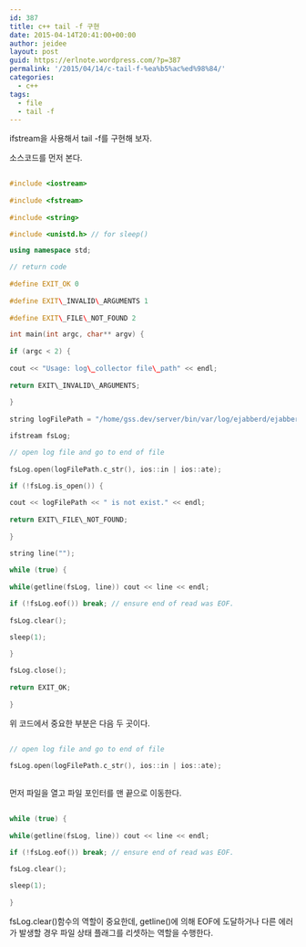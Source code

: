 ```yaml
---
id: 387
title: c++ tail -f 구현
date: 2015-04-14T20:41:00+00:00
author: jeidee
layout: post
guid: https://erlnote.wordpress.com/?p=387
permalink: '/2015/04/14/c-tail-f-%ea%b5%ac%ed%98%84/'
categories:
  - c++
tags:
  - file
  - tail -f
---
```

ifstream을 사용해서 tail -f를 구현해 보자.

소스코드를 먼저 본다.

```cpp
  
#include <iostream>
  
#include <fstream>
  
#include <string>

#include <unistd.h> // for sleep()

using namespace std;

// return code
  
#define EXIT_OK 0
  
#define EXIT\_INVALID\_ARGUMENTS 1
  
#define EXIT\_FILE\_NOT_FOUND 2

int main(int argc, char** argv) {
      
if (argc < 2) {
          
cout << "Usage: log\_collector file\_path" << endl;
          
return EXIT\_INVALID\_ARGUMENTS;
      
}
      
string logFilePath = "/home/gss.dev/server/bin/var/log/ejabberd/ejabberd.log";

ifstream fsLog;

// open log file and go to end of file
      
fsLog.open(logFilePath.c_str(), ios::in | ios::ate);

if (!fsLog.is_open()) {
          
cout << logFilePath << " is not exist." << endl;
          
return EXIT\_FILE\_NOT_FOUND;
      
}

string line("");
      
while (true) {
          
while(getline(fsLog, line)) cout << line << endl;

if (!fsLog.eof()) break; // ensure end of read was EOF.
          
fsLog.clear();

sleep(1);
      
}

fsLog.close();
      
return EXIT_OK;
  
}

```

위 코드에서 중요한 부분은 다음 두 곳이다.

```cpp
      
// open log file and go to end of file
      
fsLog.open(logFilePath.c_str(), ios::in | ios::ate);
  
```

먼저 파일을 열고 파일 포인터를 맨 끝으로 이동한다.

```cpp
      
while (true) {
          
while(getline(fsLog, line)) cout << line << endl;

if (!fsLog.eof()) break; // ensure end of read was EOF.
          
fsLog.clear();

sleep(1);
      
}

```

fsLog.clear()함수의 역할이 중요한데, getline()에 의해 EOF에 도달하거나 다른 에러가 발생할 경우 파일 상태 플래그를 리셋하는 역할을 수행한다.